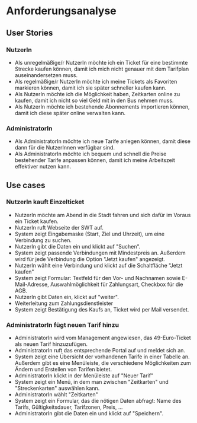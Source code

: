 # Anforderungsanalyse

## User Stories

### NutzerIn
- Als unregelmäßige/r NutzerIn möchte ich ein Ticket für eine bestimmte Strecke kaufen können, damit ich mich nicht genauer mit dem Tarifplan auseinandersetzen muss.
- Als regelmäßige/r NutzerIn möchte ich meine Tickets als Favoriten markieren können, damit ich sie später schneller kaufen kann.
- Als NutzerIn möchte ich die Möglichkeit haben, Zeitkarten online zu kaufen, damit ich nicht so viel Geld mit in den Bus nehmen muss.
- Als NutzerIn möchte ich bestehende Abonnements importieren können, damit ich diese später online verwalten kann.

### AdministratorIn
- Als AdministratorIn möchte ich neue Tarife anlegen können, damit diese dann für die NutzerInnen verfügbar sind.
- Als AdministratorIn möchte ich bequem und schnell die Preise bestehender Tarife anpassen können, damit ich meine Arbeitszeit effektiver nutzen kann.


## Use cases
### NutzerIn kauft Einzelticket
- NutzerIn möchte am Abend in die Stadt fahren und sich dafür im Voraus ein Ticket kaufen.
- NutzerIn ruft Webseite der SWT auf.
- System zeigt Eingabemaske (Start, Ziel und Uhrzeit), um eine Verbindung zu suchen.
- NutzerIn gibt die Daten ein und klickt auf "Suchen".
- System zeigt passende Verbindungen mit Mindestpreis an. Außerdem wird für jede Verbindung die Option "Jetzt kaufen" angezeigt.
- NutzerIn wählt eine Verbindung und klickt auf die Schaltfläche "Jetzt kaufen"
- System zeigt Formular: Textfeld für den Vor- und Nachnamen sowie E-Mail-Adresse, Auswahlmöglichkeit für Zahlungsart, Checkbox für die AGB.
- NutzerIn gibt Daten ein, klickt auf "weiter".
- Weiterleitung zum Zahlungsdienstleister
- System zeigt Bestätigung des Kaufs an, Ticket wird per Mail versendet.


### AdministratorIn fügt neuen Tarif hinzu
- AdministratorIn wird vom Management angewiesen, das 49-Euro-Ticket als neuen Tarif hinzuzufügen.
- AdministratorIn ruft das entsprechende Portal auf und meldet sich an.
- System zeigt eine Übersicht der vorhandenen Tarife in einer Tabelle an. Außerdem gibt es eine Menüleiste, die verschiedene Möglichkeiten zum Ändern und Erstellen von Tarifen bietet.
- AdministratorIn klickt in der Menüleiste auf "Neuer Tarif"
- System zeigt ein Menü, in dem man zwischen "Zeitkarten" und "Streckenkarten" auswählen kann.
- AdministratorIn wählt "Zeitkarten"
- System zeigt ein Formular, das die nötigen Daten abfragt: Name des Tarifs, Gültigkeitsdauer, Tarifzonen, Preis, ...
- AdministratorIn gibt die Daten ein und klickt auf "Speichern".